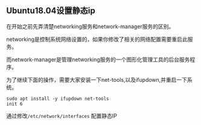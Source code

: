 ## Ubuntu18.04设置静态ip

在开始之前先弄清楚networking服务和network-manager服务的区别。

networking是控制系统网络设置的，如果你修改了相关的网络配置需要重启此服务。

而network-manager是管理networking服务的一个图形化管理工具的后台服务程序。

为了继续下面的操作，需要大家安装一下net-tools,以及ifupdown,并重启一下系统。

```
sudo apt install -y ifupdown net-tools
init 6
```

通过修改`/etc/network/interfaces` 配置静态IP